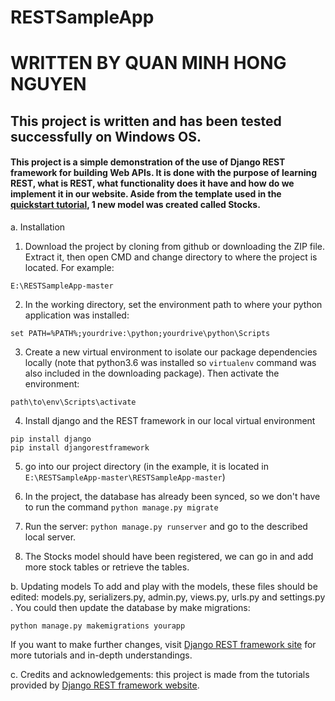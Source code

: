 # RESTSampleApp

# WRITTEN BY QUAN MINH HONG NGUYEN

## This project is written and has been tested successfully on Windows OS.

#### This project is a simple demonstration of the use of Django REST framework for building Web APIs. It is done with the purpose of learning REST, what is REST, what functionality does it have and how do we implement it in our website. Aside from the template used in the [quickstart tutorial](http://www.django-rest-framework.org/tutorial/quickstart/), 1 new model was created called Stocks.

a. Installation 

1. Download the project by cloning from github or downloading the ZIP file. Extract it, then open CMD and change directory to where the project is located. For example:
```
E:\RESTSampleApp-master
```
2. In the working directory, set the environment path to where your python application was installed:
``` 
set PATH=%PATH%;yourdrive:\python;yourdrive\python\Scripts
```
3. Create a new virtual environment to isolate our package dependencies locally (note that python3.6 was installed so ```virtualenv``` command was also included in the downloading package). 
Then activate the environment: 
```
path\to\env\Scripts\activate
```
4. Install django and the REST framework in our local virtual environment
```
pip install django
pip install djangorestframework
```
5. go into our project directory (in the example, it is located in ```E:\RESTSampleApp-master\RESTSampleApp-master```)

6. In the project, the database has already been synced, so we don't have to run the command ``` python manage.py migrate ```
7. Run the server: ``` python manage.py runserver ``` and go to the described local server.
8. The Stocks model should have been registered, we can go in and add more stock tables or retrieve the tables.

b. Updating models
To add and play with the models, these files should be edited: models.py, serializers.py, admin.py, views.py, urls.py and settings.py . You could then update the database by make migrations: 
```
python manage.py makemigrations yourapp
```
If you want to make further changes, visit [Django REST framework site](http://www.django-rest-framework.org/tutorial/quickstart/#project-setup) for more tutorials and in-depth understandings.

c. Credits and acknowledgements: this project is made from the tutorials provided by [Django REST framework website](http://www.django-rest-framework.org).
